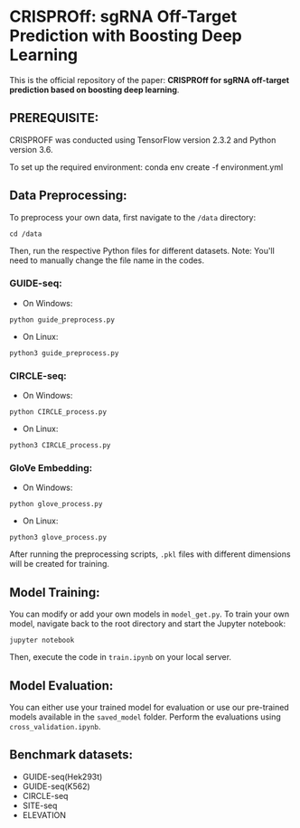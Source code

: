 # CRISPROff: sgRNA Off-Target Prediction with Boosting Deep Learning

This is the official repository of the paper: **CRISPROff for sgRNA off-target prediction based on boosting deep learning**.

## PREREQUISITE:

CRISPROFF was conducted using TensorFlow version 2.3.2 and Python version 3.6. 

To set up the required environment:
conda env create -f environment.yml


## Data Preprocessing:

To preprocess your own data, first navigate to the `/data` directory:
```
cd /data
```

Then, run the respective Python files for different datasets. Note: You'll need to manually change the file name in the codes.

### GUIDE-seq:
- On Windows:
```
python guide_preprocess.py
```
- On Linux:
```
python3 guide_preprocess.py
```

### CIRCLE-seq:
- On Windows:
```
python CIRCLE_process.py
```
- On Linux:
```
python3 CIRCLE_process.py
```

### GloVe Embedding:
- On Windows:
```
python glove_process.py
```
- On Linux:
```
python3 glove_process.py
```

After running the preprocessing scripts, `.pkl` files with different dimensions will be created for training. 

## Model Training:

You can modify or add your own models in `model_get.py`. To train your own model, navigate back to the root directory and start the Jupyter notebook:
```
jupyter notebook
```

Then, execute the code in `train.ipynb` on your local server.

## Model Evaluation:

You can either use your trained model for evaluation or use our pre-trained models available in the `saved_model` folder. Perform the evaluations using `cross_validation.ipynb`.

## Benchmark datasets:

- GUIDE-seq(Hek293t)
- GUIDE-seq(K562)
- CIRCLE-seq
- SITE-seq
- ELEVATION
